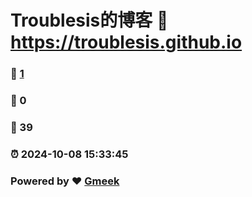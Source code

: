 # Troublesis的博客 :link: https://troublesis.github.io 
### :page_facing_up: [1](https://troublesis.github.io/tag.html) 
### :speech_balloon: 0 
### :hibiscus: 39 
### :alarm_clock: 2024-10-08 15:33:45 
### Powered by :heart: [Gmeek](https://github.com/Meekdai/Gmeek)
